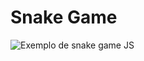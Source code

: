 # Snake Game 

![Exemplo de snake game JS](https://github.com/Dev-Anderson/testFrontEnd/blob/master/Snake%20Game/game%20snake.gif)